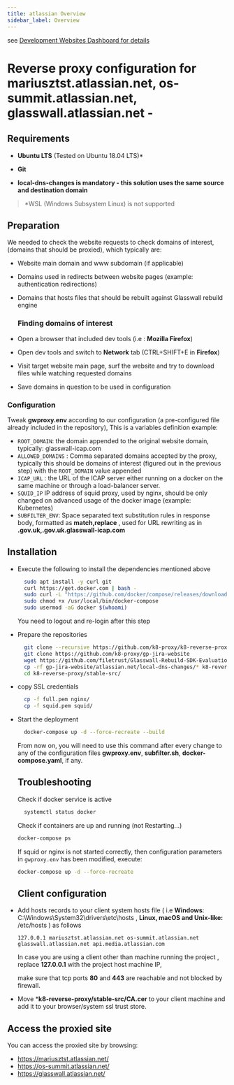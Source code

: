 ```yaml
---
title: atlassian Overview
sidebar_label: Overview
---
```


see [Development Websites Dashboard for details](../../dashboards/websites/development.md)


# Reverse proxy configuration for mariusztst.atlassian.net, os-summit.atlassian.net, glasswall.atlassian.net - 

## Requirements

- **Ubuntu LTS** (Tested on Ubuntu 18.04 LTS)*

- **Git**

- **local-dns-changes is mandatory - this solution uses the same source and destination domain**

> *WSL (Windows Subsystem Linux) is not supported

## Preparation

We needed to check the website requests to check domains of interest, (domains that should be proxied), which typically are:

- Website main domain and www subdomain (if applicable)

- Domains used in redirects between website pages (example: authentication redirections)

- Domains that hosts files that should be rebuilt against Glasswall rebuild engine

  ### Finding domains of interest

- Open a browser that included dev tools (i.e : **Mozilla Firefox**)

- Open dev tools and switch to **Network** tab (CTRL+SHIFT+E in **Firefox**)

- Visit target website main page, surf the website and try to download files while watching requested domains 

- Save domains in question to be used in configuration

### Configuration

Tweak **gwproxy.env** according to our configuration (a pre-configured file already included in the repository), This is a variables definition example: 

- `ROOT_DOMAIN`: the domain appended to the original website domain, typically: glasswall-icap.com
- `ALLOWED_DOMAINS` : Comma separated domains accepted by the proxy, typically this should be domains of interest (figured out in the previous step) with the `ROOT_DOMAIN` value appended
- `ICAP_URL` : the URL of the ICAP server either running on a docker on the same machine or through a load-balancer server.
- `SQUID_IP` IP address of squid proxy, used by nginx, should be only changed on advanced usage of the docker image (example: Kubernetes)
- `SUBFILTER_ENV`: Space separated text substitution rules in response body, formatted as **match,replace** , used for URL rewriting as in **.gov.uk,.gov.uk.glasswall-icap.com**

## Installation

- Execute the following to install the dependencies mentioned above
  
  ```bash
    sudo apt install -y curl git
    curl https://get.docker.com | bash -
    sudo curl -L "https://github.com/docker/compose/releases/download/1.27.4/docker-compose-$(uname -s)-$(uname -m)" -o /usr/local/bin/docker-compose
    sudo chmod +x /usr/local/bin/docker-compose
    sudo usermod -aG docker $(whoami)
  ```
  
  You need to logout and re-login after this step

- Prepare the repositories
  
  ```bash
    git clone --recursive https://github.com/k8-proxy/k8-reverse-proxy.git
    git clone https://github.com/k8-proxy/gp-jira-website
    wget https://github.com/filetrust/Glasswall-Rebuild-SDK-Evaluation/releases/download/1.117/libglasswall.classic.so -O k8-reverse-proxy/stable-src/c-icap/Glasswall-Rebuild-SDK-Evaluation/Linux/Library/libglasswall.classic.so
    cp -rf gp-jira-website/atlassian.net/local-dns-changes/* k8-reverse-proxy/stable-src/
    cd k8-reverse-proxy/stable-src/
  ```

- copy SSL credentials
  
  ```bash
    cp -f full.pem nginx/
	cp -f squid.pem squid/
  ```

- Start the deployment 
  
  ```bash
    docker-compose up -d --force-recreate --build
  ```
  
  From now on, you will need to use this command after every change to any of the configuration files **gwproxy.env**, **subfilter.sh**, **docker-compose.yaml**, if any.
  
  ## Troubleshooting

  Check if docker service is active   
  
  ```bash
    systemctl status docker
  ```
  
  Check if containers are up and running (not Restarting...)
  
  ```bash
  docker-compose ps
  ```
  
  If squid or nginx is not started correctly, then configuration parameters in `gwproxy.env` has been modified, execute:
  
  ```bash
  docker-compose up -d --force-recreate
  ```
  
  ## Client configuration
  
- Add hosts records to your client system hosts file ( i.e **Windows**: C:\Windows\System32\drivers\etc\hosts , **Linux, macOS and  Unix-like:** /etc/hosts ) as follows
  
  ```
  127.0.0.1 mariusztst.atlassian.net os-summit.atlassian.net glasswall.atlassian.net api.media.atlassian.com
  ```
  
  In case you are using a client other than machine running the project , replace **127.0.0.1** with the project host machine IP,
  
  make sure that tcp ports **80** and **443** are reachable and not blocked by firewall.

* Move ***k8-reverse-proxy/stable-src/CA.cer** to your client machine and add it to your browser/system ssl trust store.

## Access the proxied site

You can access the proxied site by browsing:

- https://mariusztst.atlassian.net/
- https://os-summit.atlassian.net/
- https://glasswall.atlassian.net/
